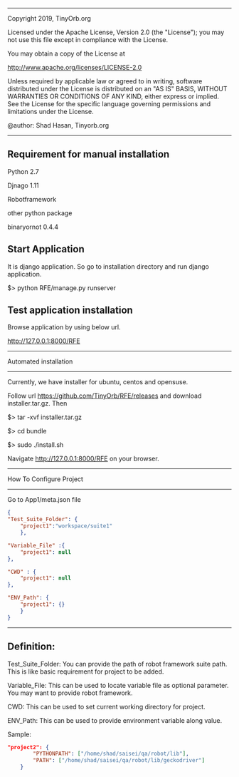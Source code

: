 **************************************************************************
Copyright 2019, TinyOrb.org

Licensed under the Apache License, Version 2.0 (the "License");
you may not use this file except in compliance with the License.


You may obtain a copy of the License at

http://www.apache.org/licenses/LICENSE-2.0

Unless required by applicable law or agreed to in writing, software
distributed under the License is distributed on an "AS IS" BASIS,
WITHOUT WARRANTIES OR CONDITIONS OF ANY KIND, either express or implied.
See the License for the specific language governing permissions and
limitations under the License.

@author: Shad Hasan, Tinyorb.org
**************************************************************************


Requirement for manual installation
-----------------------------------
Python 2.7

Djnago 1.11

Robotframework

other python package

binaryornot 0.4.4

Start Application
-----------------
It is django application. So go to installation directory and run django application.

$> python RFE/manage.py runserver

Test application installation
-----------------------------
Browse application by using below url.

http://127.0.0.1:8000/RFE

*************************
Automated installation
*************************
Currently, we have installer for ubuntu, centos and opensuse.

Follow url https://github.com/TinyOrb/RFE/releases and download installer.tar.gz. Then

$> tar -xvf installer.tar.gz

$> cd bundle

$> sudo ./install.sh

Navigate http://127.0.0.1:8000/RFE on your browser.

************************
How To Configure Project
************************
Go to App1/meta.json file

```json
{
"Test_Suite_Folder": {
    "project1":"workspace/suite1"
    },

"Variable_File" :{
    "project1": null
},

"CWD" : {
    "project1": null
},

"ENV_Path": {
    "project1": {}
    }
}
```
-----------
Definition:
-----------
Test_Suite_Folder: You can provide the path of robot framework suite path. This is like basic requirement for project to be added.

Variable_File: This can be used to locate variable file as optional parameter. You may want to provide robot framework.

CWD: This can be used to set current working directory for project.

ENV_Path: This can be used to provide environment variable along value.


Sample:

```json
"project2": {
        "PYTHONPATH": ["/home/shad/saisei/qa/robot/lib"],
        "PATH": ["/home/shad/saisei/qa/robot/lib/geckodriver"]
    }
```

